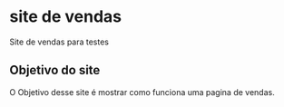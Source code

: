 # site de vendas
Site de vendas para testes 

<h2> Objetivo do site </h2>
O Objetivo desse site é mostrar como funciona uma pagina de vendas.

<h2>